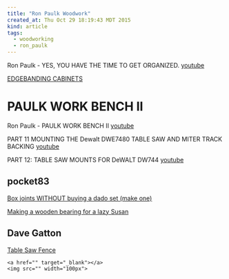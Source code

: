 ```yaml
---
title: "Ron Paulk Woodwork"
created_at: Thu Oct 29 18:19:43 MDT 2015
kind: article
tags:
  - woodworking
  - ron_paulk
---
```




Ron Paulk - YES, YOU HAVE THE TIME TO GET ORGANIZED.
<a href="https://www.youtube.com/watch?v=vfxttuLVldQ" target="_blank">youtube</a>



<a href="https://www.youtube.com/watch?v=kYy9lR3Cym0" target="_blank">EDGEBANDING CABINETS</a>

# PAULK WORK BENCH II

Ron Paulk - PAULK WORK BENCH II
<a href="https://www.youtube.com/watch?v=KnNi6Tpp-ac" target="_blank">youtube</a>

PART 11 MOUNTING THE Dewalt DWE7480 TABLE SAW AND MITER TRACK BACKING
<a href="https://www.youtube.com/watch?v=F2rHdHrbtYI&index=13&list=PLB1ATCukiUGSEvdBc7NnqlmxHAwdx6C83" target="_blank">youtube</a>

PART 12: TABLE SAW MOUNTS FOR DeWALT DW744
<a href="https://www.youtube.com/watch?v=8ExSvvXdXNw&index=13&list=PLB1ATCukiUGRpTw3dlQFSk8uOmIEP3BJ1" target="_blank">youtube</a>


## pocket83

<a href="https://www.youtube.com/watch?v=jVuPF7GxC2s" target="_blank">Box joints WITHOUT buying a dado set (make one)</a>

<a href="https://www.youtube.com/watch?v=1-L3PW4J30w" target="_blank">Making a wooden bearing for a lazy Susan</a>


## Dave Gatton

<a href="https://www.youtube.com/watch?v=G2UBAkrYqWI" target="_blank">Table Saw Fence</a>

~~~~~~~~~~~~~~~~
<a href="" target="_blank"></a>
<img src="" width="100px">
~~~~~~~~~~~~~~~~

